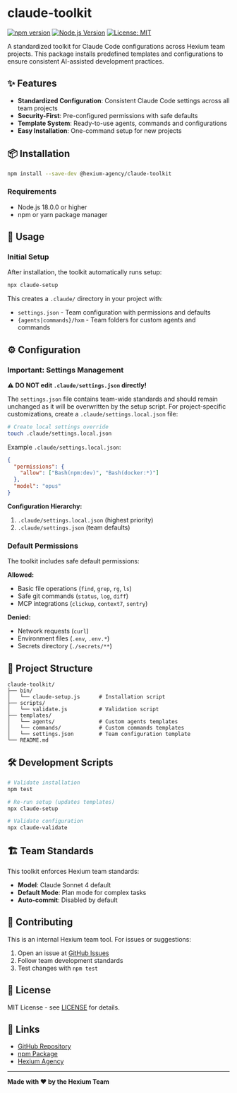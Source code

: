 # claude-toolkit

[![npm version](https://badge.fury.io/js/@hexium-agency%2Fclaude-toolkit.svg)](https://badge.fury.io/js/@hexium-agency%2Fclaude-toolkit)
[![Node.js Version](https://img.shields.io/badge/node-%3E%3D18.0.0-brightgreen.svg)](https://nodejs.org/)
[![License: MIT](https://img.shields.io/badge/License-MIT-yellow.svg)](https://opensource.org/licenses/MIT)

A standardized toolkit for Claude Code configurations across Hexium team projects. This package installs predefined templates and configurations to ensure consistent AI-assisted development practices.

## ✨ Features

- **Standardized Configuration**: Consistent Claude Code settings across all team projects
- **Security-First**: Pre-configured permissions with safe defaults
- **Template System**: Ready-to-use agents, commands and configurations
- **Easy Installation**: One-command setup for new projects

## 📦 Installation

```bash
npm install --save-dev @hexium-agency/claude-toolkit
```

### Requirements

- Node.js 18.0.0 or higher
- npm or yarn package manager

## 🚀 Usage

### Initial Setup

After installation, the toolkit automatically runs setup:

```bash
npx claude-setup
```

This creates a `.claude/` directory in your project with:

- `settings.json` - Team configuration with permissions and defaults
- `{agents|commands}/hxm` - Team folders for custom agents and commands

## ⚙️ Configuration

### Important: Settings Management

**⚠️ DO NOT edit `.claude/settings.json` directly!**

The `settings.json` file contains team-wide standards and should remain unchanged as it will be overwritten by the setup script. For project-specific customizations, create a `.claude/settings.local.json` file:

```bash
# Create local settings override
touch .claude/settings.local.json
```

Example `.claude/settings.local.json`:

```json
{
  "permissions": {
    "allow": ["Bash(npm:dev)", "Bash(docker:*)"]
  },
  "model": "opus"
}
```

**Configuration Hierarchy:**

1. `.claude/settings.local.json` (highest priority)
2. `.claude/settings.json` (team defaults)

### Default Permissions

The toolkit includes safe default permissions:

**Allowed:**

- Basic file operations (`find`, `grep`, `rg`, `ls`)
- Safe git commands (`status`, `log`, `diff`)
- MCP integrations (`clickup`, `context7`, `sentry`)

**Denied:**

- Network requests (`curl`)
- Environment files (`.env`, `.env.*`)
- Secrets directory (`./secrets/**`)

## 📁 Project Structure

```
claude-toolkit/
├── bin/
│   └── claude-setup.js      # Installation script
├── scripts/
│   └── validate.js          # Validation script
├── templates/
│   └── agents/              # Custom agents templates
│   └── commands/            # Custom commands templates
│   └── settings.json        # Team configuration template
└── README.md
```

## 🛠 Development Scripts

```bash
# Validate installation
npm test

# Re-run setup (updates templates)
npx claude-setup

# Validate configuration
npx claude-validate
```

## 🏗 Team Standards

This toolkit enforces Hexium team standards:

- **Model**: Claude Sonnet 4 default
- **Default Mode**: Plan mode for complex tasks
- **Auto-commit**: Disabled by default

## 🤝 Contributing

This is an internal Hexium team tool. For issues or suggestions:

1. Open an issue at [GitHub Issues](https://github.com/hexium-agency/claude-toolkit/issues)
2. Follow team development standards
3. Test changes with `npm test`

## 📄 License

MIT License - see [LICENSE](LICENSE) for details.

## 🔗 Links

- [GitHub Repository](https://github.com/hexium-agency/claude-toolkit)
- [npm Package](https://www.npmjs.com/package/@hexium-agency/claude-toolkit)
- [Hexium Agency](https://hexium.io)

---

**Made with ❤️ by the Hexium Team**
